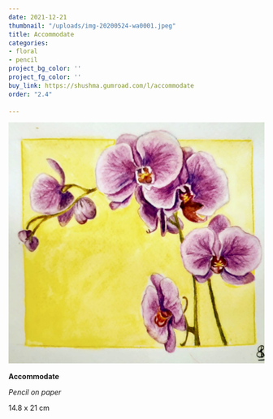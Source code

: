 ```yaml
---
date: 2021-12-21
thumbnail: "/uploads/img-20200524-wa0001.jpeg"
title: Accommodate
categories:
- floral
- pencil
project_bg_color: ''
project_fg_color: ''
buy_link: https://shushma.gumroad.com/l/accommodate
order: "2.4"

---
```

![](/uploads/img-20200524-wa0001.jpeg)

**Accommodate**

_Pencil on paper_

14.8 x 21 cm